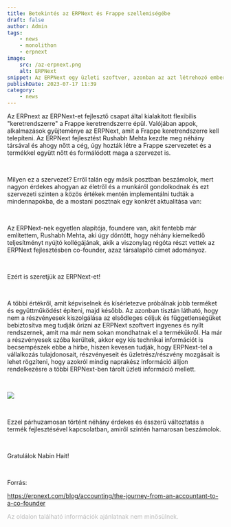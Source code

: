 ```yaml
---
title: Betekintés az ERPNext és Frappe szellemiségébe
draft: false
author: Admin
tags:
    - news
    - monolithon
    - erpnext
image:
    src: /az-erpnext.png
    alt: ERPNext
snippet: Az ERPNext egy üzleti szoftver, azonban az azt létrehozó emberek egy új szervezeti kultúrát megvalósítva dolgoznak nap, mint nap, hogy egyre jobb legyen az ERPNext.
publishDate: 2023-07-17 11:39
category:
    - news
---
```


<p>Az ERPnext az ERPNext-et fejlesztő csapat által kialakított flexibilis "keretrendszerre" a Frappe keretrendszerre épül. Valójában appok, alkalmazások gyűjteménye az ERPNext, amit a Frappe keretrendszerre kell telepíteni. Az ERPNext fejlesztést Rushabh Mehta kezdte meg néhány társával és ahogy nőtt a cég, úgy hozták létre a Frappe szervezetet és a termékkel együtt nőtt és formálódott maga a szervezet is.</p><p><br></p><p>Milyen ez a szervezet? Erről talán egy másik posztban beszámolok, mert nagyon érdekes ahogyan az életről és a munkáról gondolkodnak és ezt szervezeti szinten a közös értékek mentén implementálni tudták a mindennapokba, de a mostani posztnak egy konkrét aktualitása van:</p><p><br></p><p>Az ERPNext-nek egyetlen alapítója, foundere van, akit fentebb már említettem, Rushabh Mehta, aki úgy döntött, hogy néhány kiemelkedő teljesítményt nyújtó kollégájának, akik a viszonylag régóta&nbsp;részt vettek az ERPNext fejlesztésben co-founder, azaz társalapító címet adományoz.</p><p><br></p><p>Ezért is szeretjük az ERPNext-et!</p><p><br></p><p>A többi értékről, amit képviselnek és kísérletezve próbálnak jobb terméket és együttműködést építeni, majd később. Az azonban tisztán látható, hogy nem a részvényesek kiszolgálása az elsődleges céljuk és függetlenségüket bebiztosítva meg tudják őrizni az ERPNext szoftvert ingyenes és nyílt rendszernek, amit ma már nem sokan mondhatnak el a termékükről. Ha már a részvényesek szóba kerültek, akkor egy kis technikai információt is becsempészek ebbe a hírbe, hiszen kevesen tudják, hogy ERPNext-tel a vállalkozás tulajdonosait, részvényeseit és üzletrész/részvény mozgásait is lehet rögzíteni, hogy azokról mindig naprakész információ álljon rendelkezésre a többi ERPNext-ben tárolt üzleti információ mellett.</p><p><br></p><p><img src="https://docs.erpnext.com/files/shareholder.png"></p><p><br></p><p>Ezzel párhuzamosan történt néhány érdekes és ésszerű változtatás a termék fejlesztésével kapcsolatban, amiről szintén hamarosan beszámolok.</p><p><br></p><p>Gratulálok Nabin Hait!</p><p><br></p><p>Forrás:</p><p><a href="https://erpnext.com/blog/accounting/the-journey-from-an-accountant-to-a-co-founder" rel="noopener noreferrer">https://erpnext.com/blog/accounting/the-journey-from-an-accountant-to-a-co-founder</a></p>

<p><span style="color: rgb(187, 187, 187);">Az oldalon található információk ajánlatnak nem minősülnek. </span></p>

